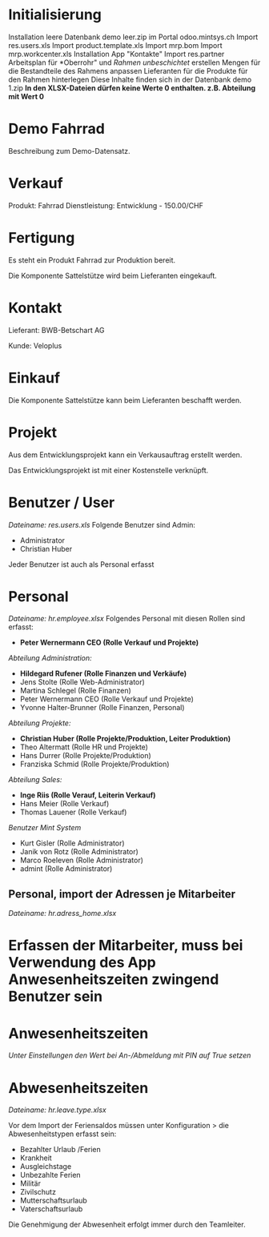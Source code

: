 # Initialisierung
Installation leere Datenbank demo leer.zip im Portal odoo.mintsys.ch 
Import res.users.xls
Import product.template.xls
Import mrp.bom
Import mrp.workcenter.xls
Installation App "Kontakte"
Import res.partner
Arbeitsplan für *Oberrohr" und *Rahmen unbeschichtet* erstellen
Mengen für die Bestandteile des Rahmens anpassen
Lieferanten für die Produkte für den Rahmen hinterlegen
Diese Inhalte finden sich in der Datenbank demo 1.zip
**In den XLSX-Dateien dürfen keine Werte 0 enthalten. z.B. Abteilung mit Wert 0**


# Demo Fahrrad

Beschreibung zum Demo-Datensatz.

# Verkauf

Produkt: Fahrrad
Dienstleistung: Entwicklung - 150.00/CHF

# Fertigung

Es steht ein Produkt Fahrrad zur Produktion bereit.

Die Komponente Sattelstütze wird beim Lieferanten eingekauft.

# Kontakt

Lieferant: BWB-Betschart AG

Kunde: Veloplus

# Einkauf

Die Komponente Sattelstütze kann beim Lieferanten beschafft werden.

# Projekt

Aus dem Entwicklungsprojekt kann ein Verkausauftrag erstellt werden.

Das Entwicklungsprojekt ist mit einer Kostenstelle verknüpft.

# Benutzer / User
*Dateiname: res.users.xls*
Folgende Benutzer sind Admin:
- Administrator 
- Christian Huber

Jeder Benutzer ist auch als Personal erfasst

# Personal
*Dateiname: hr.employee.xlsx*
Folgendes Personal mit diesen Rollen sind erfasst:
- **Peter Wernermann CEO (Rolle Verkauf und Projekte)**

*Abteilung Administration:*
- **Hildegard Rufener (Rolle Finanzen und Verkäufe)**
- Jens Stolte (Rolle Web-Administrator)
- Martina Schlegel (Rolle Finanzen)
- Peter Wernermann CEO (Rolle Verkauf und Projekte)
- Yvonne Halter-Brunner (Rolle Finanzen, Personal)

*Abteilung Projekte:*
- **Christian Huber (Rolle Projekte/Produktion, Leiter Produktion)**
- Theo Altermatt (Rolle HR und Projekte)
- Hans Durrer (Rolle Projekte/Produktion)
- Franziska Schmid (Rolle Projekte/Produktion)

*Abteilung Sales:*
- **Inge Riis (Rolle Verauf, Leiterin Verkauf)**
- Hans Meier (Rolle Verkauf)
- Thomas Lauener (Rolle Verkauf)

*Benutzer Mint System*
- Kurt Gisler (Rolle Administrator)
- Janik von Rotz (Rolle Administrator)
- Marco Roeleven (Rolle Administrator)
- admint (Rolle Administrator)

## Personal, import der Adressen je Mitarbeiter
*Dateiname: hr.adress_home.xlsx* 


# Erfassen der Mitarbeiter, muss bei Verwendung des App Anwesenheitszeiten zwingend Benutzer sein




# Anwesenheitszeiten
*Unter Einstellungen den Wert bei An-/Abmeldung mit PIN auf True setzen* 


# Abwesenheitszeiten
*Dateiname: hr.leave.type.xlsx*

Vor dem Import der Feriensaldos müssen unter Konfiguration > die Abwesenheitstypen erfasst sein:
- Bezahlter Urlaub /Ferien
- Krankheit
- Ausgleichstage
- Unbezahlte Ferien
- Militär
- Zivilschutz
- Mutterschaftsurlaub
- Vaterschaftsurlaub

Die Genehmigung der Abwesenheit erfolgt immer durch den Teamleiter.



